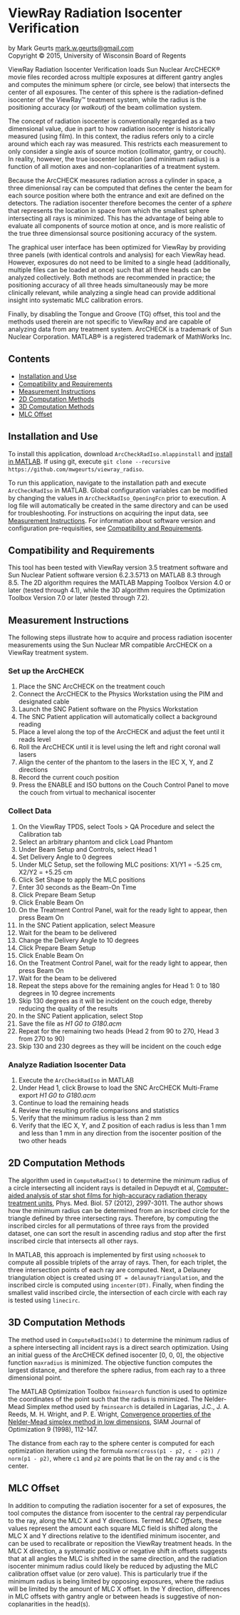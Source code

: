 ViewRay Radiation Isocenter Verification
==============

by Mark Geurts <mark.w.geurts@gmail.com>
<br>Copyright &copy; 2015, University of Wisconsin Board of Regents

ViewRay Radiation Isocenter Verification loads Sun Nuclear ArcCHECK&reg; movie files recorded across multiple exposures at different gantry angles and computes the minimum sphere (or circle, see below) that intersects the center of all exposures.  The center of this sphere is the radiation-defined isocenter of the ViewRay&trade; treatment system, while the radius is the positioning accuracy (or _walkout_) of the beam collimation system.  

The concept of radiation isocenter is conventionally regarded as a two dimensional value, due in part to how radiation isocenter is historically measured (using film). In this context, the radius refers only to a circle around which each ray was measured.  This restricts each measurement to only consider a single axis of source motion (collimator, gantry, or couch). In reality, however, the true isocenter location (and minimum radius) is a function of all motion axes and non-coplanarities of a treatment system.  

Because the ArcCHECK measures radiation across a cylinder in space, a three dimenionsal ray can be computed that defines the center the beam for each source position where both the entrance and exit are defined on the detectors.  The radiation isocenter therefore becomes the center of a _sphere_ that represents the location in space from which the smallest sphere intersecting all rays is minimized.  This has the advantage of being able to evaluate all components of source motion at once, and is more realistic of the true three dimensionsal source positioning accuracy of the system.

The graphical user interface has been optimized for ViewRay by providing three panels (with identical controls and analysis) for each ViewRay head.  However, exposures do not need to be limited to a single head (additionally, multiple files can be loaded at once) such that all three heads can be analyzed collectively.  Both methods are recommended in practice; the positioning accuracy of all three heads simultaneously may be more clinically relevant, while analyzing a single head can provide additional insight into systematic MLC calibration errors.  

Finally, by disabling the Tongue and Groove (TG) offset, this tool and the methods used therein are not specific to ViewRay and are capable of analyzing data from any treatment system.  ArcCHECK is a trademark of Sun Nuclear Corporation.  MATLAB&reg; is a registered trademark of MathWorks Inc.

## Contents

* [Installation and Use](README.md#installation-and-use)
* [Compatibility and Requirements](README.md#compatibility-and-requirements)
* [Measurement Instructions](README.md#measurement-instructions)
* [2D Computation Methods](README.md#2d-computation-methods)
* [3D Computation Methods](README.md#3d-computation-methods)
* [MLC Offset](README.md#mlc-offset)

## Installation and Use

To install this application, download `ArcCheckRadIso.mlappinstall` and [install in MATLAB](http://www.mathworks.com/help/matlab/creating_guis/install-and-run-app.html). If using git, execute `git clone --recursive https://github.com/mwgeurts/viewray_radiso`.

To run this application, navigate to the installation path and execute `ArcCheckRadIso` in MATLAB.  Global configuration variables can be modified by changing the values in `ArcCheckRadIso_OpeningFcn` prior to execution.  A log file will automatically be created in the same directory and can be used for troubleshooting.  For instructions on acquiring the input data, see [Measurement Instructions](README.md#measurement-instructions). For information about software version and configuration pre-requisities, see [Compatibility and Requirements](README.md#compatibility-and-requirements).

## Compatibility and Requirements

This tool has been tested with ViewRay version 3.5 treatment software and Sun Nuclear Patient software version 6.2.3.5713 on MATLAB 8.3 through 8.5.  The 2D algorithm requires the MATLAB Mapping Toolbox Version 4.0 or later (tested through 4.1), while the 3D algorithm requires the Optimization Toolbox Version 7.0 or later (tested through 7.2).

## Measurement Instructions

The following steps illustrate how to acquire and process radiation isocenter measurements using the Sun Nuclear MR compatible ArcCHECK on a ViewRay treatment system.

### Set up the ArcCHECK

1. Place the SNC ArcCHECK on the treatment couch
2. Connect the ArcCHECK to the Physics Workstation using the PIM and designated cable
3. Launch the SNC Patient software on the Physics Workstation
  1. The SNC Patient application will automatically collect a background reading
4. Place a level along the top of the ArcCHECK and adjust the feet until it reads level
5. Roll the ArcCHECK until it is level using the left and right coronal wall lasers
6. Align the center of the phantom to the lasers in the IEC X, Y, and Z directions
7. Record the current couch position
8. Press the ENABLE and ISO buttons on the Couch Control Panel to move the couch from virtual to mechanical isocenter

### Collect Data

1. On the ViewRay TPDS, select Tools > QA Procedure and select the Calibration tab
2. Select an arbitrary phantom and click Load Phantom
3. Under Beam Setup and Controls, select Head 1
4. Set Delivery Angle to 0 degrees
5. Under MLC Setup, set the following MLC positions: X1/Y1 = -5.25 cm, X2/Y2 = +5.25 cm
6. Click Set Shape to apply the MLC positions
8. Enter 30 seconds as the Beam-On Time
9. Click Prepare Beam Setup
10. Click Enable Beam On
11. On the Treatment Control Panel, wait for the ready light to appear, then press Beam On
12. In the SNC Patient application, select Measure
13. Wait for the beam to be delivered
14. Change the Delivery Angle to 10 degrees
15. Click Prepare Beam Setup
16. Click Enable Beam On
17. On the Treatment Control Panel, wait for the ready light to appear, then press Beam On
18. Wait for the beam to be delivered
19. Repeat the steps above for the remaining angles for Head 1: 0 to 180 degrees in 10 degree increments
  1.  Skip 130 degrees as it will be incident on the couch edge, thereby reducing the quality of the results
20. In the SNC Patient application, select Stop
21. Save the file as _H1 G0 to G180.acm_
22. Repeat for the remaining two heads (Head 2 from 90 to 270, Head 3 from 270 to 90)
  1. Skip 130 and 230 degrees as they will be incident on the couch edge

### Analyze Radiation Isocenter Data

1. Execute the `ArcCheckRadIso` in MATLAB
2. Under Head 1, click Browse to load the SNC ArcCHECK Multi-Frame export _H1 G0 to G180.acm_
3. Continue to load the remaining heads
4. Review the resulting profile comparisons and statistics
  1. Verify that the minimum radius is less than 2 mm
  2. Verify that the IEC X, Y, and Z position of each radius is less than 1 mm and less than 1 mm in any direction from the  isocenter position of the two other heads

## 2D Computation Methods

The algorithm used in `ComputeRadIso()` to determine the minimum radius of a circle intersecting all incident rays is detailed in Depuydt et al, [Computer-aided analysis of star shot films for high-accuracy radiation therapy treatment units](http://www.ncbi.nlm.nih.gov/pubmed/22538289), Phys. Med. Biol. 57 (2012), 2997-3011. The author shows how the minimum radius can be determined from an inscribed circle for the triangle defined by three intersecting rays. Therefore, by computing the inscribed circles for all permutations of three rays from the provided dataset, one can sort the result in ascending radius and stop after the first inscribed circle that intersects all other rays.

In MATLAB, this approach is implemented by first using `nchoosek` to compute all possible triplets of the array of rays. Then, for each triplet, the three intersection points of each ray are computed. Next, a Delauney triangulation object is created using `DT = delaunayTriangulation`, and the inscribed circle is computed using `incenter(DT)`.  Finally, when finding the smallest valid inscribed circle, the intersection of each circle with each ray is tested using `linecirc`.

## 3D Computation Methods

The method used in `ComputeRadIso3d()` to determine the minimum radius of a sphere intersecting all incident rays is a direct search optimization.  Using an initial guess of the ArcCHECK defined isocenter [0, 0, 0], the objective function `maxradius` is minimized.  The objective function computes the largest distance, and therefore the sphere radius, from each ray to a three dimensional point.  

The MATLAB Optimization Toolbox `fminsearch` function is used to optimize the coordinates of the point such that the radius is minimized.  The Nelder-Mead Simplex method used by `fminsearch` is detailed in Lagarias, J.C., J. A. Reeds, M. H. Wright, and P. E. Wright, [Convergence properties of the Nelder-Mead simplex method in low dimensions](http://epubs.siam.org/doi/abs/10.1137/S1052623496303470), SIAM Journal of Optimization 9 (1998), 112-147.

The distance from each ray to the sphere center is computed for each optimization iteration using the formula `norm(cross(p1 - p2, c - p2)) / norm(p1 - p2)`, where `c1` and `p2` are points that lie on the ray and `c` is the center.

## MLC Offset

In addition to computing the radiation isocenter for a set of exposures, the tool computes the distance from isocenter to the central ray perpendicular to the ray, along the MLC X and Y directions.  Termed _MLC Offsets_, these values represent the amount each square MLC field is shifted along the MLC X and Y directions relative to the identified minimum isocenter, and can be used to recalibrate or reposition the ViewRay treatment heads.  In the MLC X direction, a systematic positive or negative shift in offsets suggests that at all angles the MLC is shifted in the same direction, and the radiation isocenter minimum radius could likely be reduced by adjusting the MLC calibration offset value (or zero value).  This is particularly true if the minimum radius is being limited by opposing exposures, where the radius will be limited by the amount of MLC X offset.  In the Y direction, differences in MLC offsets with gantry angle or between heads is suggestive of non-coplanarities in the head(s).
